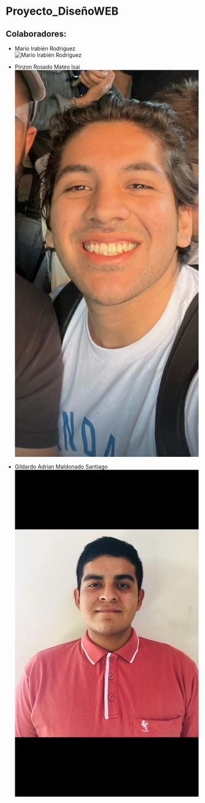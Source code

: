 # Proyecto_DiseñoWEB

## Colaboradores:
- Mario Irabién Rodriguez  
  ![Mario Irabién Rodriguez](assets/FotoMario.jpeg)

- Pinzon Rosado Mateo Isai  
  ![Pinzon Rosado Mateo Isai](assets/FotoMateo.jpeg)

- Gildardo Adrian Maldonado Santiago  
  ![Gildardo Adrian Maldonado Santiago](assets/FotoGildardo.jpeg)
